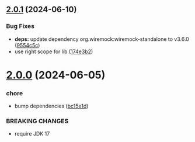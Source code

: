## [2.0.1](https://github.com/gravitee-io/gravitee-fetcher-github/compare/2.0.0...2.0.1) (2024-06-10)


### Bug Fixes

* **deps:** update dependency org.wiremock:wiremock-standalone to v3.6.0 ([9554c5c](https://github.com/gravitee-io/gravitee-fetcher-github/commit/9554c5cca2a489f92b2768b53733a725fec27ed8))
* use right scope for lib ([174e3b2](https://github.com/gravitee-io/gravitee-fetcher-github/commit/174e3b276285cfc16c7addb81ed5a97992f1ac49))

# [2.0.0](https://github.com/gravitee-io/gravitee-fetcher-github/compare/1.6.0...2.0.0) (2024-06-05)


### chore

* bump dependencies ([bc15e1d](https://github.com/gravitee-io/gravitee-fetcher-github/commit/bc15e1d428ebef67f9e248e02421d1876dc01b9f))


### BREAKING CHANGES

* require JDK 17
